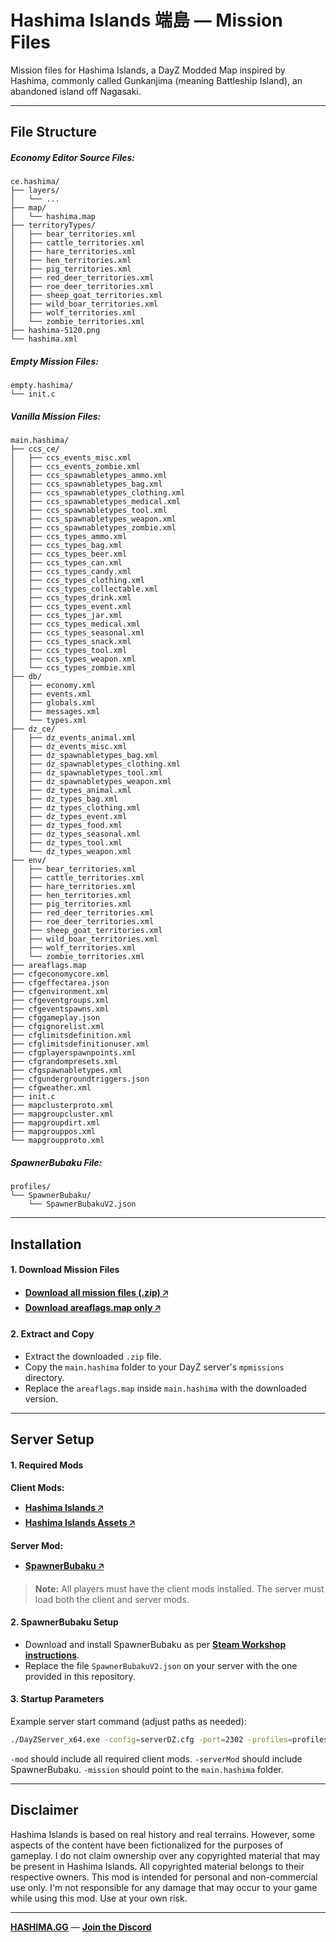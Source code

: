 # Hashima Islands 端島 — Mission Files

Mission files for Hashima Islands, a DayZ Modded Map inspired by Hashima, commonly called Gunkanjima (meaning Battleship Island), an abandoned island off Nagasaki.

---

## File Structure

##### Economy Editor Source Files:

```
ce.hashima/
├── layers/
│   └── ...
├── map/
│   └── hashima.map
├── territoryTypes/
│   ├── bear_territories.xml
│   ├── cattle_territories.xml
│   ├── hare_territories.xml
│   ├── hen_territories.xml
│   ├── pig_territories.xml
│   ├── red_deer_territories.xml
│   ├── roe_deer_territories.xml
│   ├── sheep_goat_territories.xml
│   ├── wild_boar_territories.xml
│   ├── wolf_territories.xml
│   └── zombie_territories.xml
├── hashima-5120.png
└── hashima.xml
```

##### Empty Mission Files:

```
empty.hashima/
└── init.c
```

##### Vanilla Mission Files:

```
main.hashima/
├── ccs_ce/
│   ├── ccs_events_misc.xml
│   ├── ccs_events_zombie.xml
│   ├── ccs_spawnabletypes_ammo.xml
│   ├── ccs_spawnabletypes_bag.xml
│   ├── ccs_spawnabletypes_clothing.xml
│   ├── ccs_spawnabletypes_medical.xml
│   ├── ccs_spawnabletypes_tool.xml
│   ├── ccs_spawnabletypes_weapon.xml
│   ├── ccs_spawnabletypes_zombie.xml
│   ├── ccs_types_ammo.xml
│   ├── ccs_types_bag.xml
│   ├── ccs_types_beer.xml
│   ├── ccs_types_can.xml
│   ├── ccs_types_candy.xml
│   ├── ccs_types_clothing.xml
│   ├── ccs_types_collectable.xml
│   ├── ccs_types_drink.xml
│   ├── ccs_types_event.xml
│   ├── ccs_types_jar.xml
│   ├── ccs_types_medical.xml
│   ├── ccs_types_seasonal.xml
│   ├── ccs_types_snack.xml
│   ├── ccs_types_tool.xml
│   ├── ccs_types_weapon.xml
│   └── ccs_types_zombie.xml
├── db/
│   ├── economy.xml
│   ├── events.xml
│   ├── globals.xml
│   ├── messages.xml
│   └── types.xml
├── dz_ce/
│   ├── dz_events_animal.xml
│   ├── dz_events_misc.xml
│   ├── dz_spawnabletypes_bag.xml
│   ├── dz_spawnabletypes_clothing.xml
│   ├── dz_spawnabletypes_tool.xml
│   ├── dz_spawnabletypes_weapon.xml
│   ├── dz_types_animal.xml
│   ├── dz_types_bag.xml
│   ├── dz_types_clothing.xml
│   ├── dz_types_event.xml
│   ├── dz_types_food.xml
│   ├── dz_types_seasonal.xml
│   ├── dz_types_tool.xml
│   └── dz_types_weapon.xml
├── env/
│   ├── bear_territories.xml
│   ├── cattle_territories.xml
│   ├── hare_territories.xml
│   ├── hen_territories.xml
│   ├── pig_territories.xml
│   ├── red_deer_territories.xml
│   ├── roe_deer_territories.xml
│   ├── sheep_goat_territories.xml
│   ├── wild_boar_territories.xml
│   ├── wolf_territories.xml
│   └── zombie_territories.xml
├── areaflags.map
├── cfgeconomycore.xml
├── cfgeffectarea.json
├── cfgenvironment.xml
├── cfgeventgroups.xml
├── cfgeventspawns.xml
├── cfggameplay.json
├── cfgignorelist.xml
├── cfglimitsdefinition.xml
├── cfglimitsdefinitionuser.xml
├── cfgplayerspawnpoints.xml
├── cfgrandompresets.xml
├── cfgspawnabletypes.xml
├── cfgundergroundtriggers.json
├── cfgweather.xml
├── init.c
├── mapclusterproto.xml
├── mapgroupcluster.xml
├── mapgroupdirt.xml
├── mapgrouppos.xml
└── mapgroupproto.xml
```

##### SpawnerBubaku File:

```
profiles/
└── SpawnerBubaku/
    └── SpawnerBubakuV2.json
```
---

## Installation

#### 1. Download Mission Files

- **[Download all mission files (.zip) 🡥](https://github.com/hashimagg/mission/archive/refs/heads/main.zip)**
- **[Download areaflags.map only 🡥](https://github.com/hashimagg/mission/raw/refs/heads/main/main.hashima/areaflags.map)**

#### 2. Extract and Copy

- Extract the downloaded `.zip` file.
- Copy the `main.hashima` folder to your DayZ server's `mpmissions` directory.
- Replace the `areaflags.map` inside `main.hashima` with the downloaded version.

---

## Server Setup

#### 1. Required Mods

**Client Mods:**
- **[Hashima Islands 🡥](https://steamcommunity.com/sharedfiles/filedetails/?id=2781560371)**
- **[Hashima Islands Assets 🡥](https://steamcommunity.com/sharedfiles/filedetails/?id=3001202420)**

**Server Mod:**
- **[SpawnerBubaku 🡥](https://steamcommunity.com/sharedfiles/filedetails/?id=2482312670)**

> **Note:** All players must have the client mods installed. The server must load both the client and server mods.

#### 2. SpawnerBubaku Setup

- Download and install SpawnerBubaku as per **[Steam Workshop instructions](https://steamcommunity.com/sharedfiles/filedetails/?id=2482312670)**.
- Replace the file `SpawnerBubakuV2.json` on your server with the one provided in this repository.

#### 3. Startup Parameters

Example server start command (adjust paths as needed):

```sh
./DayZServer_x64.exe -config=serverDZ.cfg -port=2302 -profiles=profiles -mod=@HashimaAssets;@Hashima;@HashimaServer -serverMod=@SpawnerBubaku -mission=main.hashima
```

`-mod` should include all required client mods.
`-serverMod` should include SpawnerBubaku.
`-mission` should point to the `main.hashima` folder.

---

## Disclaimer

Hashima Islands is based on real history and real terrains. However, some aspects of the content have been fictionalized for the purposes of gameplay. I do not claim ownership over any copyrighted material that may be present in Hashima Islands. All copyrighted material belongs to their respective owners. This mod is intended for personal and non-commercial use only. I'm not responsible for any damage that may occur to your game while using this mod. Use at your own risk.

---

**[HASHIMA.GG](https://hashima.gg)** — **[Join the Discord](https://discord.gg/Uap8rwekfA)**